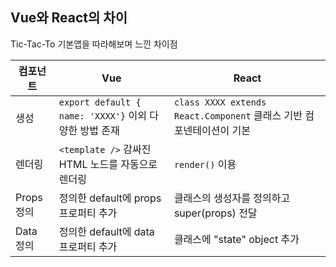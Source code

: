 ## Vue와 React의 차이

Tic-Tac-To 기본앱을 따라해보며 느낀 차이점

| 컴포넌트     | Vue                                                | React                                                       |
|----------|----------------------------------------------------|-------------------------------------------------------------|
| 생성       | ```export default { name: 'XXXX'}```  이외 다양한 방법 존재 | ```class XXXX extends React.Component```  클래스 기반 컴포넨테이션이 기본 |
| 렌더링      | ```<template />``` 감싸진 HTML 노드를 자동으로 렌더링           | ```render()``` 이용 |
| Props 정의 | 정의한 default에 props 프로퍼티 추가 | 클래스의 생성자를 정의하고 super(props) 전달 |
| Data 정의  | 정의한 default에 data 프로퍼티 추가 | 클래스에 "state" object 추가 |



